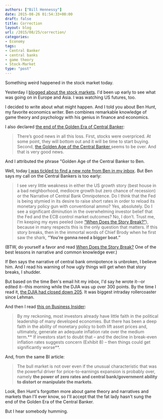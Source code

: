 ```yaml
---
authors: ["Bill Hennessy"]
date: 2015-08-26 01:54:33+00:00
draft: false
title: Correction
layout: blog
url: /2015/08/25/correction/
categories:
- Economy
tags:
- Central Banker
- central banks
- game theory
- Stock-Market
type: "post"
---
```


Something weird happened in the stock market today.

Yesterday I [blogged about the stock markets](https://hennessysview.com/2015/08/24/quick-note-on-market/). I'd been up early to see what was going on in Europe and Asia. I was watching US futures, too.

I decided to write about what might happen. And I told you about Ben Hunt, my favorite economics writer. Ben combines remarkable knowledge of game theory and psychology with his genius in finance and economics.

I also declared [the end of the Golden Era of Central Banker](https://hennessysview.com/2015/08/24/quick-note-on-market/):



> There’s good news in all this loss. First, stocks were overpriced. At some point, they will bottom out and it will be time to start buying. Second, [the Golden Age of the Central Banker ](https://www.salientpartners.com/epsilontheory/post/2015/01/12/Catch-22)seems to be over. And that is very good news.



And I attributed the phrase "Golden Age of the Central Banker to Ben.

Well, today [I was tickled to find a new note from Ben in my inbox](https://www.salientpartners.com/epsilontheory/post/2015/08/25/when-the-story-breaks). But Ben says my call on the Central Bankers is too early:



> I see very little weakness in either the US growth story (best house in a bad neighborhood, mediocre growth but zero chance of recession) or the Narrative of Central Bank Omnipotence. Do I think that the Fed is being stymied in its desire to raise short rates in order to reload its monetary policy gun with conventional ammo? Yes, absolutely. Do I see a significant diminution in the overwhelming investor belief that the Fed and the ECB control market outcomes? No, I don’t. Trust me, I’m keeping my eyes peeled (see [“When Does the Story Break?”](https://www.salientpartners.com/epsilontheory/post/2014/05/25/When-Does-the-Story-Break)), because in many respects this is the only question that matters. If this story breaks, then in the immortal words of Chief Brody when he first saw the shark, **“You’re gonna need a bigger boat.”**



(BTW, do yourself a favor and read [When Does the Story Break?](https://www.salientpartners.com/epsilontheory/post/2014/05/25/When-Does-the-Story-Break) One of the best lessons in narrative and common knowledge ever.)

If Ben says the narrative of central bank omnipotence is unbroken, I believe him. And I read his warning of how ugly things will get when that story breaks, I shudder.

But based on the time Ben's email hit my inbox, I'd say he wrote it--or edited it--this morning while the DJIA was up over 300 points. By the time I read it, [the DJIA had closed down 205](https://www.zerohedge.com/news/2015-08-25/biggest-rally-2015-crashes-biggest-reversal-lehman). It was biggest intraday rollercoaster since Lehman.

And then I read [this on Business Insider](https://www.businessinsider.com/rosenberg-what-has-changed-however-is-significant-2015-8):



> By my reckoning, most investors already have little faith in the political leadership of many developed economies. But there has been a deep faith in the ability of monetary policy to both lift asset prices and, ultimately, generate an adequate inflation rate over the medium term.** If investors start to doubt that – and the decline in break-even inflation rates suggests concern (Exhibit 8) – then things could get significantly worse**.



And, from the same BI article:



> The bull market is not over even if the unusual characteristic that was the powerful driver for price-to-earnings expansion is probably over, namely **the power of zero rates and central bank/government ability to distort or manipulate the markets**.



Look, Ben Hunt's forgotten more about game theory and narratives and markets than I'll ever know, so I'll accept that the fat lady hasn't sung the end of the Golden Era of the Central Banker.

But I hear somebody humming.
